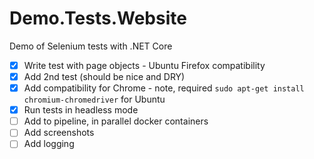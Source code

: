 # Demo.Tests.Website
Demo of Selenium tests with .NET Core

- [x] Write test with page objects - Ubuntu Firefox compatibility
- [x] Add 2nd test (should be nice and DRY)
- [x] Add compatibility for Chrome - note, required `sudo apt-get install chromium-chromedriver` for Ubuntu
- [x] Run tests in headless mode
- [ ] Add to pipeline, in parallel docker containers 
- [ ] Add screenshots
- [ ] Add logging

